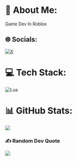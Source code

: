 # 💫 About Me:
Game Dev In Roblox


## 🌐 Socials:
[![X](https://img.shields.io/badge/X-black.svg?logo=X&logoColor=white)](https://x.com/@mcrft1) 

# 💻 Tech Stack:
![Lua](https://img.shields.io/badge/lua-%232C2D72.svg?style=flat&logo=lua&logoColor=white)
# 📊 GitHub Stats:
![](https://github-readme-stats.vercel.app/api/top-langs/?username=mcrft1&theme=dark&hide_border=false&include_all_commits=false&count_private=false&layout=compact)

### ✍️ Random Dev Quote
![](https://quotes-github-readme.vercel.app/api?type=horizontal&theme=dark)

<!-- Proudly created with GPRM ( https://gprm.itsvg.in ) -->
